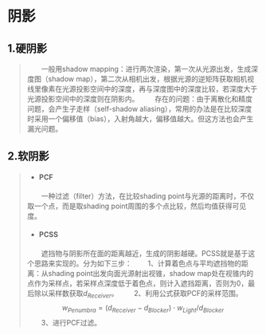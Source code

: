 # 阴影

## 1.硬阴影
> &emsp;&emsp;一般用shadow mapping：进行两次渲染，第一次从光源出发，生成深度图（shadow map），第二次从相机出发，根据光源的逆矩阵获取相机视线里像素在光源投影空间中的深度，再与深度图中的深度比较，若深度大于光源投影空间中的深度则在阴影内。
> &emsp;&emsp;存在的问题：由于离散化和精度问题，会产生子走样（self-shadow aliasing），常用的办法是在比较深度时采用一个偏移值（bias），入射角越大，偏移值越大。但这方法也会产生漏光问题。  

## 2.软阴影
> + ####  PCF
> &emsp;&emsp;一种过滤（filter）方法，在比较shading point与光源的距离时，不仅取一个点，而是取shading point周围的多个点比较，然后均值获得可见度。
> + ####  PCSS
> &emsp;&emsp;遮挡物与阴影所在面的距离越近，生成的阴影越硬。PCSS就是基于这个思路来实现的。分为如下三步：
> &emsp;&emsp;1、计算着色点与平均遮挡物的距离：从shading point出发向面光源射出视锥，shadow map处在视锥内的点作为采样点，若采样点深度低于着色点，则计入遮挡距离，否则为0，最后除以采样数获取$d_{Receiver}$。
> &emsp;&emsp;2、利用公式获取PCF的采样范围。
$$w_{Penumbra}=(d_{Receiver}-d_{Blocker}) \cdot w_{Light}/d_{Blocker}$$
> &emsp;&emsp;3、进行PCF过滤。
